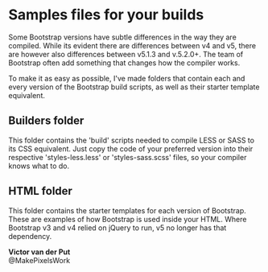 # Samples files for your builds

Some Bootstrap versions have subtle differences in the way they are compiled. While its evident there are differences between v4 and v5, there are however also differences between v5.1.3 and v.5.2.0+. The team of Bootstrap often add something that changes how the compiler works.

To make it as easy as possible, I've made folders that contain each and every version of the Bootstrap build scripts, as well as their starter template equivalent.

## Builders folder
This folder contains the 'build' scripts needed to compile LESS or SASS to its CSS equivalent. Just copy the code of your preferred version into their respective 'styles-less.less' or 'styles-sass.scss' files, so your compiler knows what to do.

## HTML folder
This folder contains the starter templates for each version of Bootstrap. These are examples of how Bootstrap is used inside your HTML. Where Bootstrap v3 and v4 relied on jQuery to run, v5 no longer has that dependency.

<strong>Victor van der Put</strong><br>
@MakePixelsWork

